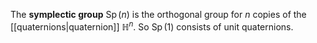 The **symplectic group** $\operatorname{Sp}(n)$ is the orthogonal group for $n$ copies of the [[quaternions|quaternion]] $\mathbb{H}^n$. So $\operatorname{Sp}(1)$ consists of unit quaternions.